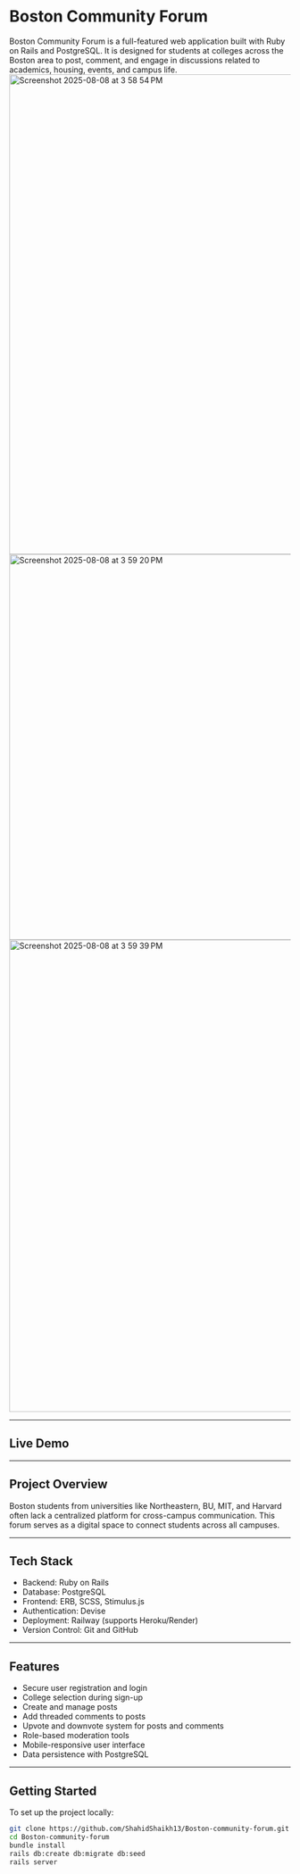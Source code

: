 # Boston Community Forum

Boston Community Forum is a full-featured web application built with Ruby on Rails and PostgreSQL. It is designed for students at colleges across the Boston area to post, comment, and engage in discussions related to academics, housing, events, and campus life.
<img width="1511" height="860" alt="Screenshot 2025-08-08 at 3 58 54 PM" src="https://github.com/user-attachments/assets/4cfb3a3c-28f6-48a7-bcd5-d921d69aa0ca" />
<img width="1512" height="691" alt="Screenshot 2025-08-08 at 3 59 20 PM" src="https://github.com/user-attachments/assets/506ca3b8-3727-47ba-905e-031151e877f1" />
<img width="1512" height="846" alt="Screenshot 2025-08-08 at 3 59 39 PM" src="https://github.com/user-attachments/assets/ef40ae63-2d6a-479f-aa00-b97e935f9125" />

---

## Live Demo


---

## Project Overview

Boston students from universities like Northeastern, BU, MIT, and Harvard often lack a centralized platform for cross-campus communication. This forum serves as a digital space to connect students across all campuses.

---

## Tech Stack

- Backend: Ruby on Rails
- Database: PostgreSQL
- Frontend: ERB, SCSS, Stimulus.js
- Authentication: Devise
- Deployment: Railway (supports Heroku/Render)
- Version Control: Git and GitHub

---

## Features

- Secure user registration and login
- College selection during sign-up
- Create and manage posts
- Add threaded comments to posts
- Upvote and downvote system for posts and comments
- Role-based moderation tools
- Mobile-responsive user interface
- Data persistence with PostgreSQL

---

## Getting Started

To set up the project locally:

```bash
git clone https://github.com/ShahidShaikh13/Boston-community-forum.git
cd Boston-community-forum
bundle install
rails db:create db:migrate db:seed
rails server
